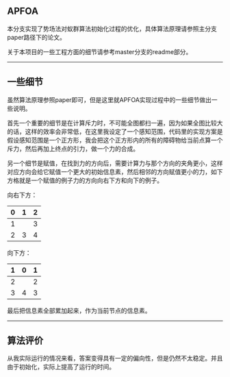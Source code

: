 ## APFOA

本分支实现了势场法对蚁群算法初始化过程的优化，具体算法原理请参照主分支paper路径下的论文。

关于本项目的一些工程方面的细节请参考master分支的readme部分。

---

## 一些细节

虽然算法原理参照paper即可，但是这里就APFOA实现过程中的一些细节做出一些说明。

首先一个重要的细节是在计算斥力时，不可能全图都扫一遍，因为如果全图比较大的话，这样的效率会非常低，在这里我设定了一个感知范围，代码里的实现方案是假设感知范围是一个正方形，我会把这个正方形内的所有的障碍物给当前点算一个斥力，然后再加上终点的引力，做一个力的合成。

另一个细节是赋值，在找到力的方向后，需要计算力与那个方向的夹角更小，这样对应方向会给它赋值一个更大的初始信息素，然后相邻的方向赋值更小的力，如下方格就是一个赋值的例子力的方向向右下方和向下的例子。

向右下方：

| 0    | 1    | 2    |
| ---- | ---- | ---- |
| 1    |      | 3    |
| 2    | 3    | 4    |

向下方：

| 1    | 0    | 1    |
| ---- | ---- | ---- |
| 2    |      | 2    |
| 3    | 4    | 3    |

最后把信息素全部累加起来，作为当前节点的信息素。

---

## 算法评价

从我实际运行的情况来看，答案变得具有一定的偏向性，但是仍然不太稳定。并且由于初始化，实际上提高了运行的时间。